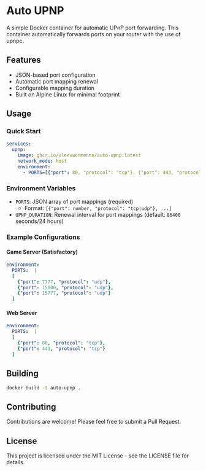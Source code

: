 # Auto UPNP

A simple Docker container for automatic UPnP port forwarding. This container automatically forwards ports on your router with the use of upnpc.

## Features

- JSON-based port configuration
- Automatic port mapping renewal
- Configurable mapping duration
- Built on Alpine Linux for minimal footprint

## Usage

### Quick Start

```yaml
services:
  upnp:
    image: ghcr.io/vleeuwenmenno/auto-upnp:latest
    network_mode: host
    environment:
      - PORTS=[{"port": 80, "protocol": "tcp"}, {"port": 443, "protocol": "tcp"}]
```

### Environment Variables

- `PORTS`: JSON array of port mappings (required)
  - Format: `[{"port": number, "protocol": "tcp|udp"}, ...]`
- `UPNP_DURATION`: Renewal interval for port mappings (default: `86400` seconds/24 hours)

### Example Configurations

#### Game Server (Satisfactory)

```yaml
environment:
  PORTS:  |
  [
    {"port": 7777, "protocol": "udp"},
    {"port": 15000, "protocol": "udp"},
    {"port": 15777, "protocol": "udp"}
  ]
```

#### Web Server

```yaml
environment:
  PORTS:  |
  [
    {"port": 80, "protocol": "tcp"},
    {"port": 443, "protocol": "tcp"}
  ]
```

## Building

```bash
docker build -t auto-upnp .
```

## Contributing

Contributions are welcome! Please feel free to submit a Pull Request.

## License

This project is licensed under the MIT License - see the LICENSE file for details.
